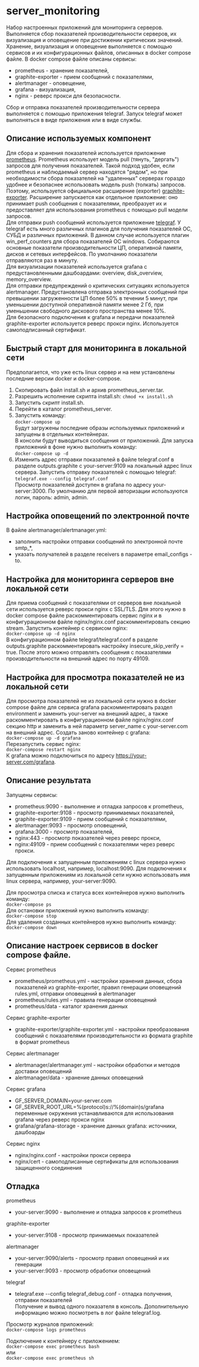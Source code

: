# server_monitoring
Набор настроенных приложений для мониторинга серверов. Выполняется сбор показателей производительности серверов, их визуализация и оповещение при достижении критических значений.
Хранение, визуализация и оповещение выполняется с помощью сервисов и их конфигурационных файлов, описанных в docker compose файле. В docker compose файле описаны сервисы:  
  - prometheus - хранение показателей,  
  - graphite-exporter - прием сообщений с показателями,  
  - alertmanager - оповещение,  
  - grafana - визуализация,  
  - nginx - реверс прокси для безопасности.

Сбор и отправка показателей производительности сервера выполняется с помощью приложения telegraf. Запуск telegraf может выполняться в виде приложения или в виде службы.

## Описание используемых компонент
Для сбора и хранения показателей используется приложение [prometheus](https://prometheus.io/). Prometheus использует модель pull (тянуть, "дергать") запросов для получения показателей. Такой подход удобен, если prometheus и наблюдаемый сервер находятся "рядом", но при необходимости сбора показателей на "удаленных" серверах гораздо удобнее и безопаснее использовать модель push (толкать) запросов.  
Поэтому, используется официальное расширение (exporter) [graphite-exporter](https://github.com/prometheus/graphite_exporter). Расширение запускается как отдельное приложение: оно принимает push сообщения с показателями, преобразует их и предоставляет для использования prometheus с помощью pull модели запросов.  
Для отправки push сообщений используется приложение [telegraf](https://github.com/influxdata/telegraf). У telegraf есть много различных плагинов для получения показателей ОС, СУБД и различных приложений. В данном случае используется плагин win_perf_counters для сбора показателей ОС windows. Собираются основные показатели производительности ЦП, оперативной памяти, дисков и сетевых интерфейсов. По умолчанию показатели отправляются раз в минуту.  
Для визуализации показателей используется grafana с предустановленными дашбоардами: overview, disk_overview, memory_overview.  
Для отправки предупреждений о критических ситуациях используется alertmanager. Предустановлена отправка электронных сообщений при превышении загруженности ЦП более 50% в течении 5 минут, при уменьшении доступной оперативной памяти менее 2 Гб, при уменьшении свободного дискового пространства менее 10%.  
Для безопасного подключения к grafana и передачи показателей graphite-exporter используется реверс прокси nginx. Используется самоподписанный сертификат.


## Быстрый старт для мониторинга в локальной сети
Предполагается, что уже есть linux сервер и на нем установлены последние версии docker и docker-compose.
1. Скопировать файл install.sh и архив prometheus_server.tar.
2. Разрешить исполнение скрипта install.sh: `chmod +x install.sh`
3. Запустить скрипт install.sh.
4. Перейти в каталог prometheus_server.
5. Запустить команду:  
  `docker-compose up`  
Будут загружены последние образы используемых приложений и запущены в отдельных контейнерах.  
В консоли будут выводиться сообщения от приложений. Для запуска приложений в фоне нужно выполнить команду:  
  `docker-compose up -d`
6. Изменить адрес отправки показателей в файле telegraf.conf в разделе outputs.graphite с your-server:9109 на локальный адрес linux сервера.
Запустить отправку показателей с помощью telegraf:  
  `telegraf.exe --config telegraf.conf`  
Просмотр показателей доступен в grafana по адресу your-server:3000. По умолчанию для первой авторизации используются логин, пароль: admin, admin.

## Настройка оповещений по электронной почте
В файле alertmanager/alertmanager.yml:  
  - заполнить настройки отправки сообщений по электронной почте smtp_*,  
  - указать получателей в разделе receivers в параметре email_configs - to.

## Настройка для мониторинга серверов вне локальной сети
Для приема сообщений с показателями от серверов вне локальной сети используется реверс прокси nginx с SSL/TLS. Для этого нужно в docker compose файле раскомментировать сервис nginx и в конфигурационном файле nginx/nginx.conf раскомментировать секцию stream. Запустить контейнер с сервисом nginx:  
  `docker-compose up -d nginx`  
В конфигурационном файле telegraf/telegraf.conf в разделе outputs.graphite раскомментировать настройку insecure_skip_verify = true.
После этого можно отправлять сообщения с показателями производительности на внешний адрес по порту 49109.

## Настройка для просмотра показателей не из локальной сети
Для просмотра показателей не из локальной сети нужно в docker compose файле для сервиса grafana раскомментировать раздел environment и заменить your-server на внешний адрес, а также раскомментировать в конфигурационном файле nginx/nginx.conf секцию http и заменить в ней параметр server_name c your-server.com на внешний адрес. Создать заново контейнер с grafana:  
  `docker-compose up -d grafana`  
Перезапустить сервис nginx:  
  `docker-compose restart nginx`  
К grafana можно подключиться по адресу https://your-server.com/grafana.

## Описание результата
Запущены сервисы:
  - prometheus:9090 - выполнение и отладка запросов к prometheus,
  - graphite-exporter:9108 - просмотр принимаемых показателей,
  - graphite-exporter:9109 - прием сообщений с показателями,
  - alertmanager:9093 - просмотр оповещений,
  - grafana:3000 - просмотр показателей,
  - nginx:443 - просмотр показателей через реверс прокси,
  - nginx:49109 - прием сообщений с показателями через реверс прокси.

Для подключения к запущенным приложениям с linux сервера нужно использовать localhost, например, localhost:9090. Для подключения к запущенным приложениям из локальной сети нужно использовать имя linux сервера, например, your-server:9090.

Для просмотра списка и статуса всех контейнеров  нужно выполнить команду:  
  `docker-compose ps`  
Для остановки приложений нужно выполнить команду:  
  `docker-compose stop`  
Для удаления созданных контейнеров нужно выполнить команду:  
  `docker-compose down`  

## Описание настроек сервисов в docker compose файле.
Сервис prometheus  
  - prometheus/prometheus.yml - настройки хранения данных, сбора показателей из graphite-exporter, правил генерации оповещений rules.yml, отправки оповещений в alertmanager
  - prometheus/rules.yml - правила генерации оповещений
  - prometheus/data - каталог хранения данных

Сервис graphite-exporter
  - graphite-exporter/graphite-exporter.yml - настройки преобразования сообщений с показателями производительности из формата graphite в формат prometheus

Сервис alertmanager
  - alertmanager/alertmanager.yml - настройки обработки и методов доставки оповещений
  - alertmanager/data - хранение данных оповещений

Сервис grafana
  - GF_SERVER_DOMAIN=your-server.com
  - GF_SERVER_ROOT_URL=%(protocol)s://%(domain)s/grafana
  переменные окружения устанавливаются для использования grafana через реверс прокси nginx
  - grafana/grafana-storage - хранение данных grafana: источники, дашбоарды

Сервис nginx
  - nginx/nginx.conf - настройки прокси сервера
  - nginx/cert - самоподписанные сертификаты для использования защищенного соединения

## Отладка
prometheus
  - your-server:9090 - выполнение и отладка запросов к prometheus

graphite-exporter
  - your-server:9108 - просмотр принимаемых показателей

alertmanager
  - your-server:9090/alerts - просмотр правил оповещений и их генерации
  - your-server:9093 - просмотр обработки оповещений

telegraf
  - telegraf.exe --config telegraf_debug.conf - отладка получения, отправки показателей  
  Получение и вывод одного показателя в консоль. Дополнительную информацию можно посмотреть в лог файле telegraf.log.

Просмотр журналов приложений:  
  `docker-compose logs prometheus`

Подключение к контейнеру с приложением:  
  `docker-compose exec prometheus bash`  
  или  
  `docker-compose exec prometheus sh`
